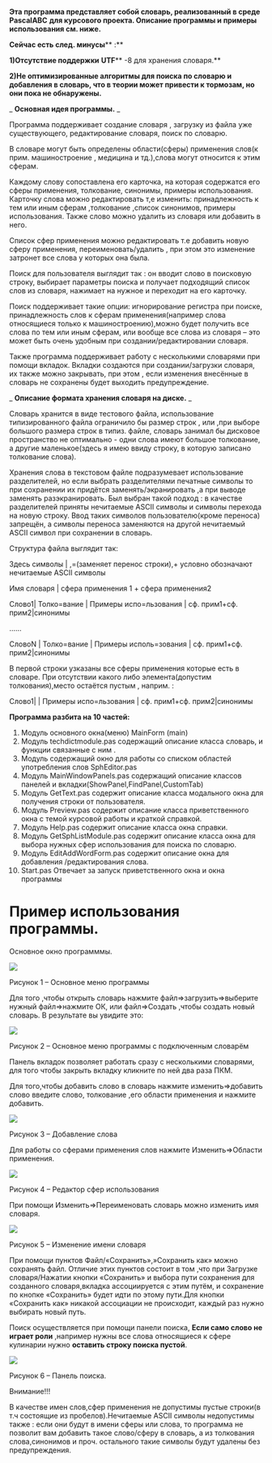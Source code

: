**Эта программа представляет собой словарь, реализованный в среде**  **PascalABC**  **для курсового проекта. Описание программы и примеры использования см. ниже.**

**Сейчас есть след. минусы**** :**

**1)Отсутствие поддержки**  **UTF**** -8 для хранения словаря.**

**2)Не оптимизированные алгоритмы для поиска по словарю и добавления в словарь, что в теории может привести к тормозам, но они пока не обнаружены.**

_ **Основная идея программы.** _

Программа поддерживает создание словаря , загрузку из файла уже существующего, редактирование словаря, поиск по словарю.

В словаре могут быть определены области(сферы) применения слов(к прим. машиностроение , медицина и тд.),слова могут относится к этим сферам.

Каждому слову сопоставлена его карточка, на которая содержатся его сферы применения, толкование, синонимы, примеры использования. Карточку слова можно редактировать т,е изменить: принадлежность к тем или иным сферам ,толкование ,список синонимов, примеры использования. Также слово можно удалить из словаря или добавить в него.

Список сфер применения можно редактировать т.е добавить новую сферу применения, переименовать/удалить , при этом это изменение затронет все слова у которых она была.

Поиск для пользователя выглядит так : он вводит слово в поисковую строку, выбирает параметры поиска и получает подходящий список слов из словаря, нажимает на нужное и переходит на его карточку.

Поиск поддерживает такие опции: игнорирование регистра при поиске, принадлежность слов к сферам применения(например слова относящиеся только к машиностроению),можно будет получить все слова по тем или иным сферам, или вообще все слова из словаря – это может быть очень удобным при создании/редактировании словаря.

Также программа поддерживает работу с несколькими словарями при помощи вкладок. Вкладки создаются при создании/загрузки словаря, их также можно закрывать, при этом , если изменения внесённые в словарь не сохранены будет выходить предупреждение.

_ **Описание формата хранения словаря на диске.** _

Словарь хранится в виде тестового файла, использование типизированного файла ограничило бы размер строк , или ,при выборе большого размера строк в типиз. файле, словарь занимал бы дисковое пространство не оптимально - одни слова имеют большое толкование, а другие маленькое(здесь я имею ввиду строку, в которую записано толкование слова).

Хранения слова в текстовом файле подразумевает использование разделителей, но если выбрать разделителями печатные символы то при сохранении их придётся заменять/экранировать ,а при выводе заменять разэкранировать. Был выбран такой подход : в качестве разделителей приняты нечитаемые ASCII символы и символы перехода на новую строку. Ввод таких символов пользователю(кроме переноса) запрещён, а символы переноса заменяются на другой нечитаемый ASCII символ при сохранении в словарь.

Структура файла выглядит так:

Здесь символы | ,=(заменяет перенос строки),+ условно обозначают нечитаемые ASCII символы

Имя словаря | сфера применения 1 + сфера применения2

Слово1| Толко=вание | Примеры испо=льзования | сф. прим1+сф. прим2|синонимы

……

СловоN | Толко=вание | Примеры исполь=зования | сф. прим1+сф. прим2|синонимы

В первой строки узказаны все сферы применения которые есть в словаре. При отсутствии какого либо элемента(допустим толкования),место остаётся пустым , наприм. :

Слово1| | Примеры испо=льзования | сф. прим1+сф. прим2|синонимы

 **Программа разбита на 10 частей:** 

1. Модуль основного окна(меню) MainForm (main)
2. Модуль techdictmodule.pas содержащий описание класса словарь, и функции связанные с ним .
3. Модуль содержащий окно для работы со списком областей употребления слов SphEditor.pas
4. Модуль MainWindowPanels.pas содержащий описание классов панелей и вкладки(ShowPanel,FindPanel,CustomTab)
5. Модуль GetText.pas содержит описание класса модального окна для получения строки от пользователя.
6. Модуль Preview.pas содержит описание класса приветственного окна с темой курсовой работы и краткой справкой.
7. Модуль Help.pas содержит описание класса окна cправки.
8. Модуль GetSphListModule.pas содержит описание класса окна для выбора нужных сфер использования для поиска по словарю.
9. Модуль EditAddWordForm.pas содержит описание окна для добавления /редактирования слова.
10. Start.pas Отвечает за запуск приветственного окна и окна программы

# Пример использования программы.

Основное окно программмы.

![](ReadMeimgs/1.png)

Рисунок 1 – Основное меню программы

Для того ,чтобы открыть словарь нажмите файл=\>загрузить=\>выберите нужный файл=\>нажмите ОК, или файл=\>Создать ,чтобы создать новый словарь. В результате вы увидите это:

![](ReadMeimgs/2.png)

Рисунок 2 – Основное меню программы с подключенным словарём

Панель вкладок позволяет работать сразу с несколькими словарями, для того чтобы закрыть вкладку кликните по ней два раза ПКМ.

Для того,чтобы добавить слово в словарь нажмите изменить=\>добавить слово введите слово, толкование ,его области применения и нажмите добавить.

![](ReadMeimgs/3.png)

Рисунок 3 – Добавление слова

Для работы со сферами применения слов нажмите Изменить=\>Области применения.

![](ReadMeimgs/4.png)

Рисунок 4 – Редактор сфер использования

При помощи Изменить=\>Переименовать словарь можно изменить имя словаря.

![](ReadMeimgs/5.png)

Рисунок 5 – Изменение имени словаря

При помощи пунктов Файл/«Сохранить»,»Сохранить как» можно сохранять файл. Отличие этих пунктов состоит в том ,что при Загрузке словаря/Нажатии кнопки «Сохранить» и выбора пути сохранения для созданного словаря,вкладка ассоциируется с этим путём, и сохранение по кнопке «Сохранить» будет идти по этому пути.Для кнопки «Сохранить как» никакой ассоциации не происходит, каждый раз нужно выбирать новый путь.

Поиск осуществляется при помощи панели поиска, **Если само слово не играет роли** ,например нужны все слова относящиеся к сфере кулинарии нужно **оставить строку поиска пустой**.

![](ReadMeimgs/6.png)

Рисунок 6 – Панель поиска.

Внимание!!!

В качестве имен слов,сфер применения не допустимы пустые строки(в т.ч состоящие из пробелов).Нечитаемые ASCII символы недопустимы также : если они будут в имени сферы или слова, то программа не позволит вам добавить такое слово/сферу в словарь, а из толкования слова,синонимов и проч. остального такие символы будут удалены без предупреждения.